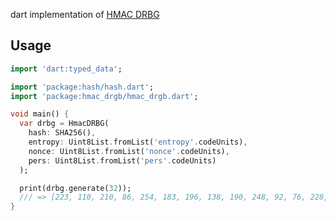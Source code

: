 dart implementation of [HMAC DRBG](http://csrc.nist.gov/groups/ST/toolkit/documents/rng/HashBlockCipherDRBG.pdf)

## Usage

```dart
import 'dart:typed_data';

import 'package:hash/hash.dart';
import 'package:hmac_drgb/hmac_drgb.dart';

void main() {
  var drbg = HmacDRBG(
    hash: SHA256(),
    entropy: Uint8List.fromList('entropy'.codeUnits),
    nonce: Uint8List.fromList('nonce'.codeUnits),
    pers: Uint8List.fromList('pers'.codeUnits)
  );

  print(drbg.generate(32));
  /// => [223, 110, 210, 86, 254, 183, 196, 138, 190, 248, 92, 76, 228, 11, 114, 177, 107, 85, 190, 86, 194, 225, 228, 39, 255, 18, 133, 161, 7, 16, 254, 192]
}

```
